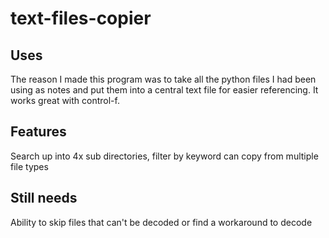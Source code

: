 # text-files-copier

## Uses
The reason I made this program was to take all the python files I had been using as notes and put them into a central text file for easier referencing. It works great with control-f. 

## Features
Search up into 4x sub directories,
filter by keyword
can copy from multiple file types

## Still needs
Ability to skip files that can't be decoded or find a workaround to decode





